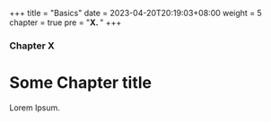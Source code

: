 +++
title = "Basics"
date = 2023-04-20T20:19:03+08:00
weight = 5
chapter = true
pre = "<b>X. </b>"
+++

### Chapter X

# Some Chapter title

Lorem Ipsum.